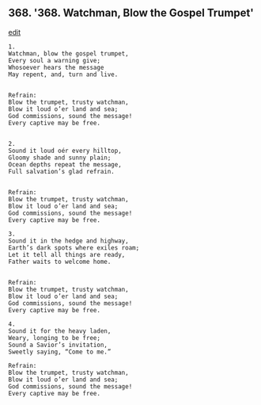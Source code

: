 
## 368.  '368. Watchman, Blow the Gospel Trumpet'
[edit](https://docs.google.com/document/d/13zf6eGwnVt3dRUA9r2slLmY2zGO9V2_T/edit?mode=html)






    1.
    Watchman, blow the gospel trumpet,
    Every soul a warning give;
    Whosoever hears the message
    May repent, and, turn and live.


    Refrain:
    Blow the trumpet, trusty watchman,
    Blow it loud o’er land and sea;
    God commissions, sound the message!
    Every captive may be free.


    2.
    Sound it loud oér every hilltop,
    Gloomy shade and sunny plain;
    Ocean depths repeat the message,
    Full salvation’s glad refrain.


    Refrain:
    Blow the trumpet, trusty watchman,
    Blow it loud o’er land and sea;
    God commissions, sound the message!
    Every captive may be free.

    3.
    Sound it in the hedge and highway,
    Earth’s dark spots where exiles roam;
    Let it tell all things are ready,
    Father waits to welcome home.


    Refrain:
    Blow the trumpet, trusty watchman,
    Blow it loud o’er land and sea;
    God commissions, sound the message!
    Every captive may be free.

    4.
    Sound it for the heavy laden,
    Weary, longing to be free;
    Sound a Savior’s invitation,
    Sweetly saying, “Come to me.”

    Refrain:
    Blow the trumpet, trusty watchman,
    Blow it loud o’er land and sea;
    God commissions, sound the message!
    Every captive may be free.


